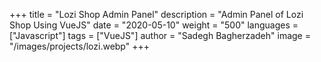+++
title = "Lozi Shop Admin Panel"
description = "Admin Panel of Lozi Shop Using VueJS"
date = "2020-05-10"
weight = "500"
languages = ["Javascript"]
tags = ["VueJS"]
author = "Sadegh Bagherzadeh"
image = "/images/projects/lozi.webp"
+++

